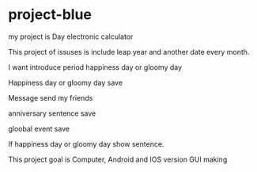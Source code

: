 # project-blue

my project is Day electronic calculator

This project of issuses is include leap year and another date every month.

I want introduce period happiness day or gloomy day

Happiness day or gloomy day save

Message send my friends

anniversary sentence save

gloobal event save

If happiness day or gloomy day show sentence.

This project goal is Computer, Android and IOS version GUI making  
